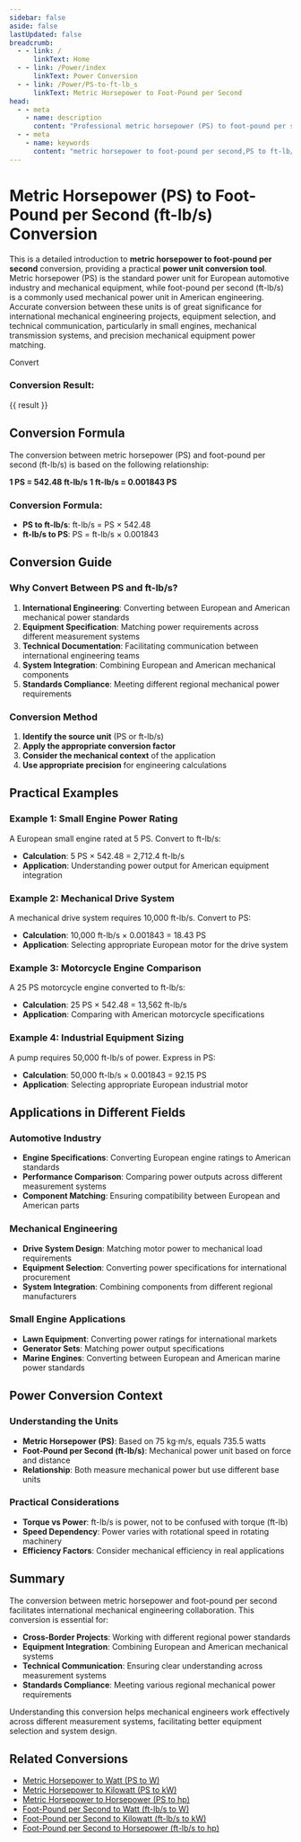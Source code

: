 ```yaml
---
sidebar: false
aside: false
lastUpdated: false
breadcrumb:
  - - link: /
      linkText: Home
  - - link: /Power/index
      linkText: Power Conversion
  - - link: /Power/PS-to-ft-lb_s
      linkText: Metric Horsepower to Foot-Pound per Second
head:
  - - meta
    - name: description
      content: "Professional metric horsepower (PS) to foot-pound per second (ft-lb/s) conversion tool, providing precise power unit conversion formulas and practical application scenarios. Covers automotive engines, mechanical transmission, small power equipment and other cross-field power conversion needs, supports PS to ft-lb/s online calculation."
  - - meta
    - name: keywords
      content: "metric horsepower to foot-pound per second,PS to ft-lb/s conversion,power unit conversion formula,horsepower conversion,mechanical power conversion,engine power,small power equipment,PS conversion tool,ft-lb/s calculation,power unit conversion,European horsepower standard,American power units,mechanical transmission power,torque power conversion,small engine power"
---
```

# Metric Horsepower (PS) to Foot-Pound per Second (ft-lb/s) Conversion

This is a detailed introduction to **metric horsepower to foot-pound per second** conversion, providing a practical **power unit conversion tool**. Metric horsepower (PS) is the standard power unit for European automotive industry and mechanical equipment, while foot-pound per second (ft-lb/s) is a commonly used mechanical power unit in American engineering. Accurate conversion between these units is of great significance for international mechanical engineering projects, equipment selection, and technical communication, particularly in small engines, mechanical transmission systems, and precision mechanical equipment power matching.

<script setup>
import { onMounted,reactive,inject ,ref  } from 'vue'
import { NButton,NForm ,NFormItem,NInput,NInputNumber,NSelect,NCard,useMessage ,NGrid ,NGi } from 'naive-ui'
import { defineClientComponent } from 'vitepress'
import { Power } from '../../files';
const convert = inject('convert')
const seoKey = [
  'metric horsepower to foot-pound per second', 'PS to ft-lb/s conversion', 'horsepower conversion', 'mechanical power conversion', 'engine power',
  'small power equipment', 'PS conversion tool', 'ft-lb/s calculation', 'power unit conversion', 'European horsepower standard',
  'American power units', 'mechanical transmission power', 'torque power conversion', 'small engine power', 'power unit conversion formula'
];
const options =  [
  { "label": "Metric Horsepower (PS)","value": "PS" },
  { "label": "Foot-Pound per Second (ft-lb/s)","value": "ft-lb/s" }
];
const formRef = ref(null);
const rules = {
  number:{
    required: true,
    type: 'number',
    trigger: "blur",
    message: 'Please enter a number'
  },
  to:{
    required: true,
    trigger: "select",
    message: 'Please select conversion unit'
  },
  from:{
    required: true,
    trigger: "select",
    message: 'Please select source unit'
  }
}
const message = useMessage()
const formValue = reactive({
  number: 1,
  from: 'PS',
  to: 'ft-lb/s'
})
const result = ref('')
const handleValidateClick = (e) => {
  e.preventDefault()
  formRef.value?.validate((errors) => {
    if (!errors) {
      result.value = convert(formValue.number, formValue.from, formValue.to, Power)
    } else {
      console.log(errors)
      message.error('Invalid')
    }
  })
}
</script>

<NCard title="Metric Horsepower to Foot-Pound per Second Converter">
<NForm ref="formRef" :model="formValue" :rules="rules">
<NGrid :cols="24" :x-gap="12">
<NGi :span="24">
<NFormItem path="number" label="Enter Value">
<NInputNumber v-model:value="formValue.number" placeholder="Enter the value to convert" />
</NFormItem>
</NGi>
<NGi :span="12">
<NFormItem path="from" label="From">
<NSelect v-model:value="formValue.from" placeholder="Select source unit" :options="options" />
</NFormItem>
</NGi>
<NGi :span="12">
<NFormItem path="to" label="To">
<NSelect v-model:value="formValue.to" placeholder="Select target unit" :options="options" />
</NFormItem>
</NGi>
<NGi :span="24">
<NFormItem>
<NButton type="primary" @click="handleValidateClick">
Convert
</NButton>
</NFormItem>
</NGi>
</NGrid>
</NForm>
<div v-if="result" style="margin-top: 20px;">
<h3>Conversion Result:</h3>
<p>{{ result }}</p>
</div>
</NCard>

## Conversion Formula

The conversion between metric horsepower (PS) and foot-pound per second (ft-lb/s) is based on the following relationship:

**1 PS = 542.48 ft-lb/s**
**1 ft-lb/s = 0.001843 PS**

### Conversion Formula:
- **PS to ft-lb/s**: ft-lb/s = PS × 542.48
- **ft-lb/s to PS**: PS = ft-lb/s × 0.001843

## Conversion Guide

### Why Convert Between PS and ft-lb/s?

1. **International Engineering**: Converting between European and American mechanical power standards
2. **Equipment Specification**: Matching power requirements across different measurement systems
3. **Technical Documentation**: Facilitating communication between international engineering teams
4. **System Integration**: Combining European and American mechanical components
5. **Standards Compliance**: Meeting different regional mechanical power requirements

### Conversion Method

1. **Identify the source unit** (PS or ft-lb/s)
2. **Apply the appropriate conversion factor**
3. **Consider the mechanical context** of the application
4. **Use appropriate precision** for engineering calculations

## Practical Examples

### Example 1: Small Engine Power Rating
A European small engine rated at 5 PS. Convert to ft-lb/s:
- **Calculation**: 5 PS × 542.48 = 2,712.4 ft-lb/s
- **Application**: Understanding power output for American equipment integration

### Example 2: Mechanical Drive System
A mechanical drive system requires 10,000 ft-lb/s. Convert to PS:
- **Calculation**: 10,000 ft-lb/s × 0.001843 = 18.43 PS
- **Application**: Selecting appropriate European motor for the drive system

### Example 3: Motorcycle Engine Comparison
A 25 PS motorcycle engine converted to ft-lb/s:
- **Calculation**: 25 PS × 542.48 = 13,562 ft-lb/s
- **Application**: Comparing with American motorcycle specifications

### Example 4: Industrial Equipment Sizing
A pump requires 50,000 ft-lb/s of power. Express in PS:
- **Calculation**: 50,000 ft-lb/s × 0.001843 = 92.15 PS
- **Application**: Selecting appropriate European industrial motor

## Applications in Different Fields

### Automotive Industry
- **Engine Specifications**: Converting European engine ratings to American standards
- **Performance Comparison**: Comparing power outputs across different measurement systems
- **Component Matching**: Ensuring compatibility between European and American parts

### Mechanical Engineering
- **Drive System Design**: Matching motor power to mechanical load requirements
- **Equipment Selection**: Converting power specifications for international procurement
- **System Integration**: Combining components from different regional manufacturers

### Small Engine Applications
- **Lawn Equipment**: Converting power ratings for international markets
- **Generator Sets**: Matching power output specifications
- **Marine Engines**: Converting between European and American marine power standards

## Power Conversion Context

### Understanding the Units
- **Metric Horsepower (PS)**: Based on 75 kg⋅m/s, equals 735.5 watts
- **Foot-Pound per Second (ft-lb/s)**: Mechanical power unit based on force and distance
- **Relationship**: Both measure mechanical power but use different base units

### Practical Considerations
- **Torque vs Power**: ft-lb/s is power, not to be confused with torque (ft-lb)
- **Speed Dependency**: Power varies with rotational speed in rotating machinery
- **Efficiency Factors**: Consider mechanical efficiency in real applications

## Summary

The conversion between metric horsepower and foot-pound per second facilitates international mechanical engineering collaboration. This conversion is essential for:

- **Cross-Border Projects**: Working with different regional power standards
- **Equipment Integration**: Combining European and American mechanical systems
- **Technical Communication**: Ensuring clear understanding across measurement systems
- **Standards Compliance**: Meeting various regional mechanical power requirements

Understanding this conversion helps mechanical engineers work effectively across different measurement systems, facilitating better equipment selection and system design.

## Related Conversions

- [Metric Horsepower to Watt (PS to W)](/Power/PS-to-W)
- [Metric Horsepower to Kilowatt (PS to kW)](/Power/PS-to-kW)
- [Metric Horsepower to Horsepower (PS to hp)](/Power/PS-to-hp)
- [Foot-Pound per Second to Watt (ft-lb/s to W)](/Power/ft-lb_s-to-W)
- [Foot-Pound per Second to Kilowatt (ft-lb/s to kW)](/Power/ft-lb_s-to-kW)
- [Foot-Pound per Second to Horsepower (ft-lb/s to hp)](/Power/ft-lb_s-to-hp)